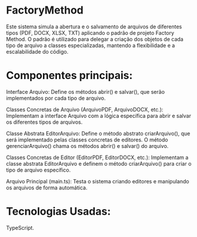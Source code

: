 # FactoryMethod
Este sistema simula a abertura e o salvamento de arquivos de diferentes tipos (PDF, DOCX, XLSX, TXT) aplicando o padrão de projeto Factory Method. O padrão é utilizado para delegar a criação dos objetos de cada tipo de arquivo a classes especializadas, mantendo a flexibilidade e a escalabilidade do código.

# Componentes principais:
Interface Arquivo:
Define os métodos abrir() e salvar(), que serão implementados por cada tipo de arquivo.

Classes Concretas de Arquivo (ArquivoPDF, ArquivoDOCX, etc.):
Implementam a interface Arquivo com a lógica específica para abrir e salvar os diferentes tipos de arquivos.

Classe Abstrata EditorArquivo:
Define o método abstrato criarArquivo(), que será implementado pelas classes concretas de editores.
O método gerenciarArquivo() chama os métodos abrir() e salvar() do arquivo.

Classes Concretas de Editor (EditorPDF, EditorDOCX, etc.):
Implementam a classe abstrata EditorArquivo e definem o método criarArquivo() para criar o tipo de arquivo específico.

Arquivo Principal (main.ts):
Testa o sistema criando editores e manipulando os arquivos de forma automática.

# Tecnologias Usadas:
TypeScript.
